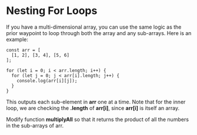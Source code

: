# Nesting For Loops

If you have a multi-dimensional array, you can use the same logic as the prior waypoint to loop through both the array and any sub-arrays. Here is an example:

~~~~
const arr = [
  [1, 2], [3, 4], [5, 6]
];

for (let i = 0; i < arr.length; i++) {
  for (let j = 0; j < arr[i].length; j++) {
    console.log(arr[i][j]);
  }
}
~~~~

This outputs each sub-element in **arr** one at a time. Note that for the inner loop, we are checking the **.length** of **arr[i]**, since **arr[i]** is itself an array.

Modify function **multiplyAll** so that it returns the product of all the numbers in the sub-arrays of arr.